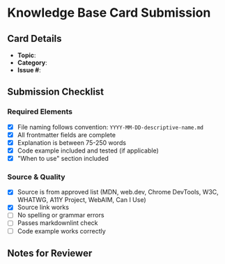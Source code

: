 # Knowledge Base Card Submission

## Card Details

- **Topic**:
- **Category**:
- **Issue #**:

## Submission Checklist

### Required Elements

- [x] File naming follows convention: `YYYY-MM-DD-descriptive-name.md`
- [x] All frontmatter fields are complete
- [x] Explanation is between 75-250 words
- [x] Code example included and tested (if applicable)
- [x] "When to use" section included

### Source & Quality

- [x] Source is from approved list (MDN, web.dev, Chrome DevTools, W3C, WHATWG, A11Y Project, WebAIM, Can I Use)
- [x] Source link works
- [ ] No spelling or grammar errors
- [ ] Passes markdownlint check
- [ ] Code example works correctly

## Notes for Reviewer

<!-- Add any questions or context about your card here -->
